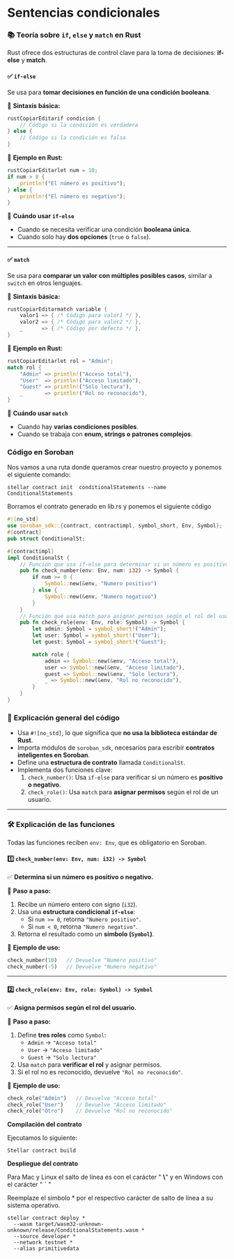 # Sentencias condicionales

### 📚 **Teoría sobre `if`, `else` y `match` en Rust**

Rust ofrece dos estructuras de control clave para la toma de decisiones: **if-else** y **match**.

#### ✅ **`if-else`**

Se usa para **tomar decisiones en función de una condición booleana**.

📌 **Sintaxis básica:**

```rust
rustCopiarEditarif condicion {
    // Código si la condición es verdadera
} else {
    // Código si la condición es falsa
}
```

📌 **Ejemplo en Rust:**

```rust
rustCopiarEditarlet num = 10;
if num > 0 {
    println!("El número es positivo");
} else {
    println!("El número es negativo");
}
```

📌 **Cuándo usar `if-else`**

* Cuando se necesita verificar una condición **booleana única**.
* Cuando solo hay **dos opciones** (`true` o `false`).

***

#### ✅ **`match`**

Se usa para **comparar un valor con múltiples posibles casos**, similar a `switch` en otros lenguajes.

📌 **Sintaxis básica:**

```rust
rustCopiarEditarmatch variable {
    valor1 => { /* Código para valor1 */ },
    valor2 => { /* Código para valor2 */ },
    _      => { /* Código por defecto */ },
}
```

📌 **Ejemplo en Rust:**

```rust
rustCopiarEditarlet rol = "Admin";
match rol {
    "Admin" => println!("Acceso total"),
    "User"  => println!("Acceso limitado"),
    "Guest" => println!("Solo lectura"),
    _       => println!("Rol no reconocido"),
}
```

📌 **Cuándo usar `match`**

* Cuando hay **varias condiciones posibles**.
* Cuando se trabaja con **enum, strings o patrones complejos**.



### Código en Soroban



Nos vamos a una ruta donde queramos crear nuestro proyecto y ponemos el siguiente comando:

```
stellar contract init  conditionalStatements --name ConditionalStatements
```

Borramos el contrato generado en  lib.rs y ponemos el siguiente código

```rust
#![no_std]
use soroban_sdk::{contract, contractimpl, symbol_short, Env, Symbol};
#[contract]
pub struct ConditionalSt;

#[contractimpl]
impl ConditionalSt {
    // Función que usa if-else para determinar si un número es positivo o negativo.
    pub fn check_number(env: Env, num: i32) -> Symbol {
        if num >= 0 {
            Symbol::new(&env, "Numero positivo")
        } else {
            Symbol::new(&env, "Numero negativo")
        }
    }
    // Función que usa match para asignar permisos según el rol del usuario.
    pub fn check_role(env: Env, role: Symbol) -> Symbol {
        let admin: Symbol = symbol_short!("Admin");
        let user: Symbol = symbol_short!("User");
        let guest: Symbol = symbol_short!("Guest");

        match role {
            admin => Symbol::new(&env, "Acceso total"),
            user => Symbol::new(&env, "Acceso limitado"),
            guest => Symbol::new(&env, "Solo lectura"),
            _ => Symbol::new(&env, "Rol no reconocido"),
        }
    }
}
```

### 📌 **Explicación general del código**

* Usa `#![no_std]`, lo que significa que **no usa la biblioteca estándar de Rust**.
* Importa módulos de `soroban_sdk`, necesarios para escribir **contratos inteligentes en Soroban**.
* Define una **estructura de contrato** llamada `ConditionalSt`.
* Implementa dos funciones clave:
  1. `check_number()`: Usa `if-else` para verificar si un número es **positivo o negativo**.
  2. `check_role()`: Usa `match` para **asignar permisos** según el rol de un usuario.

***

### 🛠 **Explicación de las funciones**

Todas las funciones reciben `env: Env`, que es obligatorio en Soroban.

#### 1️⃣ **`check_number(env: Env, num: i32) -> Symbol`**

✅ **Determina si un número es positivo o negativo.**

📌 **Paso a paso:**

1. Recibe un número entero con signo (`i32`).
2. Usa una **estructura condicional `if-else`**:
   * Si `num >= 0`, retorna `"Numero positivo"`.
   * Si `num < 0`, retorna `"Numero negativo"`.
3. Retorna el resultado como un **símbolo (`Symbol`)**.

📌 **Ejemplo de uso:**

```rust
check_number(10)   // Devuelve "Numero positivo"
check_number(-5)   // Devuelve "Numero negativo"
```

***

#### 2️⃣ **`check_role(env: Env, role: Symbol) -> Symbol`**

✅ **Asigna permisos según el rol del usuario.**

📌 **Paso a paso:**

1. Define **tres roles** como `Symbol`:
   * `Admin` → `"Acceso total"`
   * `User` → `"Acceso limitado"`
   * `Guest` → `"Solo lectura"`
2. Usa `match` para **verificar el rol** y asignar permisos.
3. Si el rol no es reconocido, devuelve `"Rol no reconocido"`.

📌 **Ejemplo de uso:**

```rust
check_role("Admin")   // Devuelve "Acceso total"
check_role("User")    // Devuelve "Acceso limitado"
check_role("Otro")    // Devuelve "Rol no reconocido"
```

**Compilación del contrato**

Ejecutamos lo siguiente:

```
Stellar contract build
```

**Despliegue del contrato**

Para Mac y Linux el salto de línea es con el carácter " **\\**" y en Windows con el carácter " **´** "

Reemplaze el simbolo \* por el respectivo carácter de salto de linea a su sistema operativo.

```
stellar contract deploy *
  --wasm target/wasm32-unknown-unknown/release/ConditionalStatements.wasm *
  --source developer *
  --network testnet *
  --alias primitivedata
```
